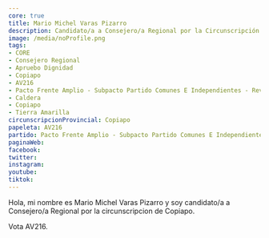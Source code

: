 ```yaml
---
core: true
title: Mario Michel Varas Pizarro
description: Candidato/a a Consejero/a Regional por la Circunscripción de Copiapo
image: /media/noProfile.png
tags:
- CORE
- Consejero Regional
- Apruebo Dignidad
- Copiapo
- AV216
- Pacto Frente Amplio - Subpacto Partido Comunes E Independientes - Revolucion Democratica
- Caldera
- Copiapo
- Tierra Amarilla
circunscripcionProvincial: Copiapo
papeleta: AV216
partido: Pacto Frente Amplio - Subpacto Partido Comunes E Independientes - Revolucion Democratica
paginaWeb:
facebook:
twitter:
instagram:
youtube:
tiktok:
---
```

Hola, mi nombre es Mario Michel Varas Pizarro y soy candidato/a a Consejero/a Regional por la circunscripcion de Copiapo.

Vota AV216.
